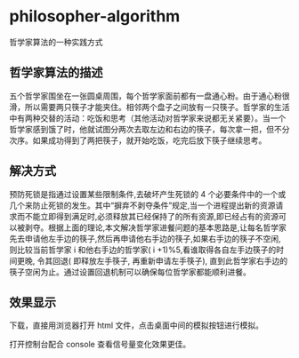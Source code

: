 # philosopher-algorithm

哲学家算法的一种实践方式

## 哲学家算法的描述

五个哲学家围坐在一张圆桌周围，每个哲学家面前都有一盘通心粉。由于通心粉很滑，所以需要两只筷子才能夹住。相邻两个盘子之间放有一只筷子。哲学家的生活中有两种交替的活动：吃饭和思考（其他活动对哲学家来说都无关紧要）。当一个哲学家感到饿了时，他就试图分两次去取左边和右边的筷子，每次拿一把，但不分次序。如果成功得到了两把筷子，就开始吃饭，吃完后放下筷子继续思考。

## 解决方式

预防死锁是指通过设置某些限制条件,去破坏产生死锁的 4 个必要条件中的一个或几个来防止死锁的发生。其中“摒弃不剥夺条件”规定,当一个进程提出新的资源请求而不能立即得到满足时,必须释放其已经保持了的所有资源,即已经占有的资源可以被剥夺。根据上面的理论,本文解决哲学家进餐问题的基本思路是,让每名哲学家先去申请他左手边的筷子,然后再申请他右手边的筷子,如果右手边的筷子不空闲, 则比较当前哲学家 i 和他右手边的哲学家( i +1)%5,看谁取得各自左手边筷子的时间更晚, 令其回退( 即释放左手筷子, 再重新申请左手筷子), 直到此哲学家右手边的筷子空闲为止。通过设置回退机制可以确保每位哲学家都能顺利进餐。

## 效果显示

下载，直接用浏览器打开 html 文件，点击桌面中间的模拟按钮进行模拟。

打开控制台配合 console 查看信号量变化效果更佳。
